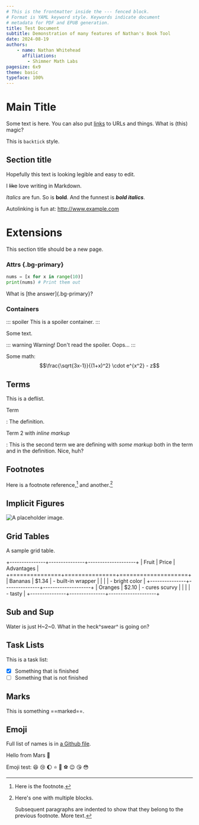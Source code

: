 ```yaml
---
# This is the frontmatter inside the --- fenced block.
# Format is YAML keyword style. Keywords indicate document
# metadata for PDF and EPUB generation.
title: Test Document
subtitle: Demonstration of many features of Nathan's Book Tool
date: 2024-08-19
authors:
    - name: Nathan Whitehead
      affiliations: 
        - Shimmer Math Labs
pagesize: 6x9
theme: basic
typeface: 100%
---
```


# Main Title

Some text is here. You can also put [links](http://www.example.com/) to URLs and things.
What is (this) magic?

This is `backtick` style.

## Section title

Hopefully this text is looking legible and easy to edit.

I ~~like~~ love writing in Markdown.

*Italics* are fun. So is **bold**. And the funnest is ***bold italics***.

Autolinking is fun at: http://www.example.com

# Extensions

This section title should be a new page.

### Attrs {.bg-primary}

```python
nums = [x for x in range(10)]
print(nums) # Print them out
```

<!-- With bracketed spans -->
What is [the answer]{.bg-primary}?

### Containers

::: spoiler
This is a spoiler container.
:::

Some text.

::: warning
Warning! Don't read the spoiler. Oops...
:::

Some math:
$$\frac{\sqrt{3x-1}}{(1+x)^2} \cdot e^{x^2} - z$$

## Terms

This is a deflist.

Term

: The definition.

Term 2 with *inline markup*

: This is the second term we are defining with *some markup* both in the term
and in the definition. Nice, huh?

## Footnotes

Here is a footnote reference,[^1] and another.[^longnote]

[^1]: Here is the footnote.

[^longnote]: Here's one with multiple blocks.

    Subsequent paragraphs are indented to show that they
belong to the previous footnote. More text.

## Implicit Figures

![A placeholder image.](https://dummyimage.com/300x200/000/fff)

## Grid Tables

A sample grid table.

+---------------+---------------+--------------------+
| Fruit         | Price         | Advantages         |
+===============+===============+====================+
| Bananas       | $1.34         | - built-in wrapper |
|               |               | - bright color     |
+---------------+---------------+--------------------+
| Oranges       | $2.10         | - cures scurvy     |
|               |               | - tasty            |
+---------------+---------------+--------------------+

## Sub and Sup

Water is just H~2~0. What in the heck^swear^ is going on?

## Task Lists

This is a task list:
- [x] Something that is finished
- [ ] Something that is not finished

## Marks

This is something ==marked==.

## Emoji

Full list of names is in [a Github file](https://github.com/markdown-it/markdown-it-emoji/blob/master/lib/data/full.mjs).

Hello from Mars :satellite:

Emoji test: :laughing: :cry: :moon: :star: :100: :soccer:
:wink:
:kissing_heart:
:flushed:
